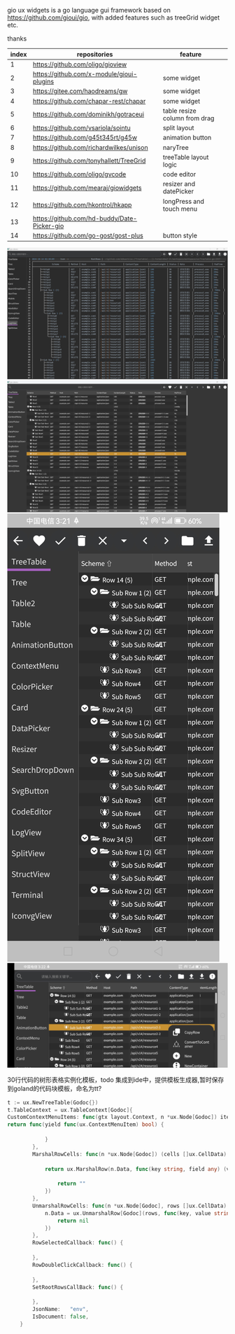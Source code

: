 gio ux widgets is a go language gui framework based on https://github.com/gioui/gio,
with added features such as treeGrid widget etc.

thanks

| index | repositories                                | feature                       |    | 
|-------|---------------------------------------------|-------------------------------|----| 
| 1     | https://github.com/oligo/gioview            |                               |    | 
| 2     | https://github.com/x-module/gioui-plugins   | some widget                   |    |            
| 3     | https://gitee.com/haodreams/gw              | some widget                   |    |            
| 4     | https://github.com/chapar-rest/chapar       | some widget                   |    |            
| 5     | https://github.com/dominikh/gotraceui       | table resize column from drag |    |            
| 6     | https://github.com/vsariola/sointu          | split layout                  |    |            
| 7     | https://github.com/g45t345rt/g45w           | animation button              |    |            
| 8     | https://github.com/richardwilkes/unison     | naryTree                      |    |            
| 9     | https://github.com/tonyhallett/TreeGrid     | treeTable layout logic        |    | 
| 10    | https://github.com/oligo/gvcode             | code editor                   |    | 
| 11    | https://github.com/mearaj/giowidgets        | resizer and datePicker        |    | 
| 12    | https://github.com/hkontrol/hkapp           | longPress and touch menu      |    | 
| 13    | https://github.com/hd-buddy/Date-Picker-gio |                               |    | 
| 14    | https://github.com/go-gost/gost-plus        | button style                  |    | 

![demo](screenShots/tui.png)
![demo](screenShots/treeGrid.png)
![demo](screenShots/mobile1.jpg)
![demo](screenShots/mobile2.jpg)


 30行代码的树形表格实例化模板，todo 集成到ide中，提供模板生成器,暂时保存到goland的代码块模板，命名为tt?
```go
t := ux.NewTreeTable(Godoc{})
t.TableContext = ux.TableContext[Godoc]{
CustomContextMenuItems: func(gtx layout.Context, n *ux.Node[Godoc]) iter.Seq[ux.ContextMenuItem] {
return func(yield func(ux.ContextMenuItem) bool) {

			}
		},
		MarshalRowCells: func(n *ux.Node[Godoc]) (cells []ux.CellData) {

			return ux.MarshalRow(n.Data, func(key string, field any) (value string) {

				return ""
			})
		},
		UnmarshalRowCells: func(n *ux.Node[Godoc], rows []ux.CellData) {
			n.Data = ux.UnmarshalRow[Godoc](rows, func(key, value string) (field any) {
				return nil
			})
		},
		RowSelectedCallback: func() {

		},
		RowDoubleClickCallback: func() {

		},
		SetRootRowsCallBack: func() {

		},
		JsonName:   "env",
		IsDocument: false,
	}
```